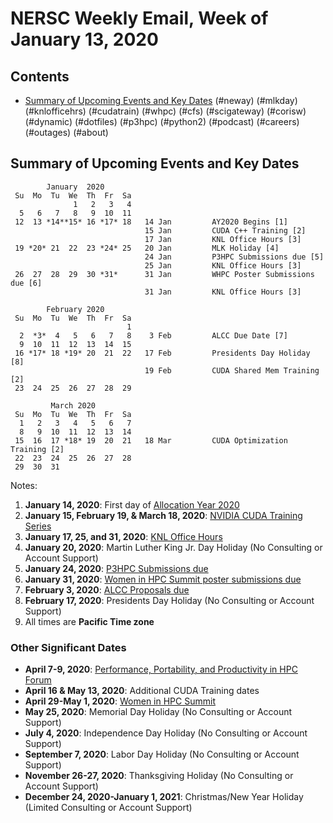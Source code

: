 # NERSC Weekly Email, Week of January 13, 2020 #

## Contents ## 

- [Summary of Upcoming Events and Key Dates](#dates)
(#neway)
(#mlkday)
(#knlofficehrs)
(#cudatrain)
(#whpc)
(#cfs)
(#scigateway)
(#corisw)
(#dynamic)
(#dotfiles)
(#p3hpc)
(#python2)
(#podcast)
(#careers)
(#outages)
(#about)

## Summary of Upcoming Events and Key Dates <a name="dates"/></a> ##

            January  2020
     Su  Mo  Tu  We  Th  Fr  Sa
                  1   2   3   4
      5   6   7   8   9  10  11 
     12  13 *14**15* 16 *17* 18   14 Jan         AY2020 Begins [1]
                                  15 Jan         CUDA C++ Training [2]
                                  17 Jan         KNL Office Hours [3]
     19 *20* 21  22  23 *24* 25   20 Jan         MLK Holiday [4]
                                  24 Jan         P3HPC Submissions due [5]
                                  25 Jan         KNL Office Hours [3]
     26  27  28  29  30 *31*      31 Jan         WHPC Poster Submissions due [6]
                                  31 Jan         KNL Office Hours [3]

            February 2020   
     Su  Mo  Tu  We  Th  Fr  Sa
                              1 
      2  *3*  4   5   6   7   8    3 Feb         ALCC Due Date [7]
      9  10  11  12  13  14  15 
     16 *17* 18 *19* 20  21  22   17 Feb         Presidents Day Holiday [8]
                                  19 Feb         CUDA Shared Mem Training [2]
     23  24  25  26  27  28  29

             March 2020     
     Su  Mo  Tu  We  Th  Fr  Sa
      1   2   3   4   5   6   7 
      8   9  10  11  12  13  14 
     15  16  17 *18* 19  20  21   18 Mar         CUDA Optimization Training [2]
     22  23  24  25  26  27  28 
     29  30  31 

Notes:

1. **January 14, 2020**: First day of [Allocation Year 2020](#neway)
2. **January 15, February 19, & March 18, 2020**: [NVIDIA CUDA Training Series](#cudatrain)
3. **January 17, 25, and 31, 2020**: [KNL Office Hours](#knlofficehrs)
4. **January 20, 2020**: Martin Luther King Jr. Day Holiday (No Consulting or Account Support)
5. **January 24, 2020**: [P3HPC Submissions due](#p3hpc)
6. **January 31, 2020**: [Women in HPC Summit poster submissions due](#whpc)
7. **February 3, 2020**: [ALCC Proposals due](#alcc)
8. **February 17, 2020**: Presidents Day Holiday (No Consulting or Account Support)
9. All times are **Pacific Time zone**


### Other Significant Dates ###

- **April 7-9, 2020**: [Performance, Portability, and Productivity in HPC Forum](https://p3hpcforum2020.alcf.anl.gov/)
- **April 16 & May 13, 2020**: Additional CUDA Training dates
- **April 29-May 1, 2020**: [Women in HPC Summit](https://womeninhpc.org/events/summit-2020)
- **May 25, 2020**: Memorial Day Holiday (No Consulting or Account Support)
- **July 4, 2020**: Independence Day Holiday (No Consulting or Account Support)
- **September 7, 2020**: Labor Day Holiday (No Consulting or Account Support)
- **November 26-27, 2020**: Thanksgiving Holiday (No Consulting or Account Support)
- **December 24, 2020-January 1, 2021**: Christmas/New Year Holiday (Limited Consulting or Account Support)


